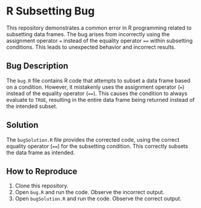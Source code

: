 # R Subsetting Bug

This repository demonstrates a common error in R programming related to subsetting data frames. The bug arises from incorrectly using the assignment operator `=` instead of the equality operator `==` within subsetting conditions. This leads to unexpected behavior and incorrect results.

## Bug Description
The `bug.R` file contains R code that attempts to subset a data frame based on a condition.  However, it mistakenly uses the assignment operator (`=`) instead of the equality operator (`==`). This causes the condition to always evaluate to `TRUE`, resulting in the entire data frame being returned instead of the intended subset.

## Solution
The `bugSolution.R` file provides the corrected code, using the correct equality operator (`==`) for the subsetting condition. This correctly subsets the data frame as intended.

## How to Reproduce
1. Clone this repository.
2. Open `bug.R` and run the code. Observe the incorrect output.
3. Open `bugSolution.R` and run the code. Observe the correct output.

